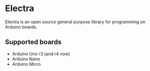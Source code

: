 # Electra
Electra is an open source general purpose library for programming on Arduino boards.

## Supported boards
 * Arduino Uno r3 (and r4 now)
 * Arduino Nano
 * Arduino Micro
